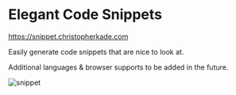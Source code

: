 # Elegant Code Snippets

https://snippet.christopherkade.com

Easily generate code snippets that are nice to look at.

Additional languages & browser supports to be added in the future.

![snippet](https://user-images.githubusercontent.com/15229355/32985326-4779b136-ccb0-11e7-94f4-1e66552db92d.png)
